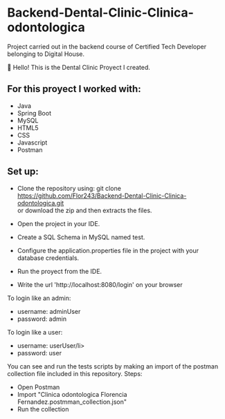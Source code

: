 # Backend-Dental-Clinic-Clinica-odontologica
Project carried out in the backend course of Certified Tech Developer belonging to Digital House.


👋 Hello! This is the Dental Clinic Proyect I created.

## For this proyect I worked with:
<ul>
  <li>Java</li>
  <li>Spring Boot</li>
  <li>MySQL</li>
  <li>HTML5</li>
  <li>CSS</li>
  <li>Javascript</li>
  <li>Postman</li>
</ul>


## Set up:
- Clone the repository using: git clone https://github.com/Flor243/Backend-Dental-Clinic-Clinica-odontologica.git </br>
 or download the zip and then extracts the files.
 
 - Open the project in your IDE.
 
 - Create a SQL Schema in MySQL named test.
 
 - Configure the application.properties file in the project with your database credentials.
 
 - Run the proyect from the IDE.
 
 - Write the url 'http://localhost:8080/login' on your browser
 
 To login like an admin:
 <ul>
  <li>username: adminUser</li>
  <li>password: admin</li>
 </ul>
 
 To login like a user:
 <ul>
  <li>username: userUser/li>
  <li>password: user</li>
 </ul>

You can see and run the tests scripts by making an import of the postman collection file included in this repository.
Steps:
- Open Postman
- Import "Clinica odontologica Florencia Fernandez.postmman_collection.json"
- Run the collection

